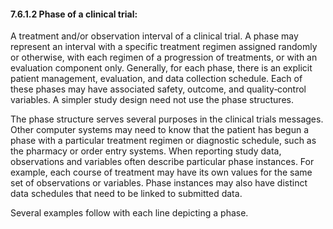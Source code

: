 #### 7.6.1.2 Phase of a clinical trial:

A treatment and/or observation interval of a clinical trial. A phase may represent an interval with a specific treatment regimen assigned randomly or otherwise, with each regimen of a progression of treatments, or with an evaluation component only. Generally, for each phase, there is an explicit patient management, evaluation, and data collection schedule. Each of these phases may have associated safety, outcome, and quality‑control variables. A simpler study design need not use the phase structures.

The phase structure serves several purposes in the clinical trials messages. Other computer systems may need to know that the patient has begun a phase with a particular treatment regimen or diagnostic schedule, such as the pharmacy or order entry systems. When reporting study data, observations and variables often describe particular phase instances. For example, each course of treatment may have its own values for the same set of observations or variables. Phase instances may also have distinct data schedules that need to be linked to submitted data.

Several examples follow with each line depicting a phase.

